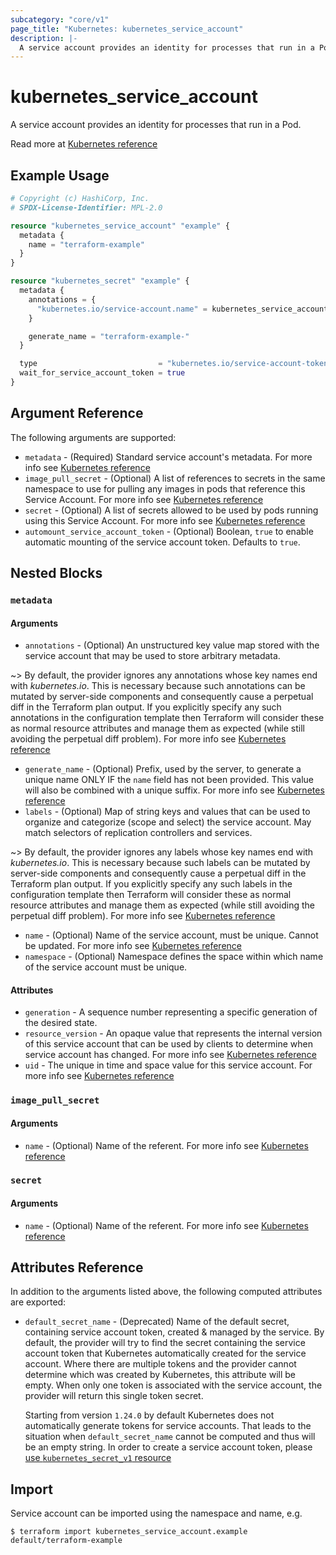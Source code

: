 ```yaml
---
subcategory: "core/v1"
page_title: "Kubernetes: kubernetes_service_account"
description: |-
  A service account provides an identity for processes that run in a Pod.
---
```


# kubernetes_service_account

A service account provides an identity for processes that run in a Pod.

Read more at [Kubernetes reference](https://kubernetes.io/docs/reference/access-authn-authz/service-accounts-admin/)

## Example Usage

```terraform
# Copyright (c) HashiCorp, Inc.
# SPDX-License-Identifier: MPL-2.0

resource "kubernetes_service_account" "example" {
  metadata {
    name = "terraform-example"
  }
}

resource "kubernetes_secret" "example" {
  metadata {
    annotations = {
      "kubernetes.io/service-account.name" = kubernetes_service_account.example.metadata.0.name
    }

    generate_name = "terraform-example-"
  }

  type                           = "kubernetes.io/service-account-token"
  wait_for_service_account_token = true
}
```

## Argument Reference

The following arguments are supported:

* `metadata` - (Required) Standard service account's metadata. For more info see [Kubernetes reference](https://github.com/kubernetes/community/blob/master/contributors/devel/sig-architecture/api-conventions.md#metadata)
* `image_pull_secret` - (Optional) A list of references to secrets in the same namespace to use for pulling any images in pods that reference this Service Account. For more info see [Kubernetes reference](https://kubernetes.io/docs/concepts/containers/images/#specifying-imagepullsecrets-on-a-pod)
* `secret` - (Optional) A list of secrets allowed to be used by pods running using this Service Account. For more info see [Kubernetes reference](https://kubernetes.io/docs/concepts/configuration/secret)
* `automount_service_account_token` - (Optional) Boolean, `true` to enable automatic mounting of the service account token. Defaults to `true`.

## Nested Blocks

### `metadata`

#### Arguments

* `annotations` - (Optional) An unstructured key value map stored with the service account that may be used to store arbitrary metadata.

~> By default, the provider ignores any annotations whose key names end with *kubernetes.io*. This is necessary because such annotations can be mutated by server-side components and consequently cause a perpetual diff in the Terraform plan output. If you explicitly specify any such annotations in the configuration template then Terraform will consider these as normal resource attributes and manage them as expected (while still avoiding the perpetual diff problem). For more info see [Kubernetes reference](https://kubernetes.io/docs/concepts/overview/working-with-objects/annotations/)

* `generate_name` - (Optional) Prefix, used by the server, to generate a unique name ONLY IF the `name` field has not been provided. This value will also be combined with a unique suffix. For more info see [Kubernetes reference](https://github.com/kubernetes/community/blob/master/contributors/devel/sig-architecture/api-conventions.md#idempotency)
* `labels` - (Optional) Map of string keys and values that can be used to organize and categorize (scope and select) the service account. May match selectors of replication controllers and services.

~> By default, the provider ignores any labels whose key names end with *kubernetes.io*. This is necessary because such labels can be mutated by server-side components and consequently cause a perpetual diff in the Terraform plan output. If you explicitly specify any such labels in the configuration template then Terraform will consider these as normal resource attributes and manage them as expected (while still avoiding the perpetual diff problem). For more info see [Kubernetes reference](https://kubernetes.io/docs/concepts/overview/working-with-objects/labels/)

* `name` - (Optional) Name of the service account, must be unique. Cannot be updated. For more info see [Kubernetes reference](https://kubernetes.io/docs/concepts/overview/working-with-objects/names/#names)
* `namespace` - (Optional) Namespace defines the space within which name of the service account must be unique.

#### Attributes

* `generation` - A sequence number representing a specific generation of the desired state.
* `resource_version` - An opaque value that represents the internal version of this service account that can be used by clients to determine when service account has changed. For more info see [Kubernetes reference](https://github.com/kubernetes/community/blob/master/contributors/devel/sig-architecture/api-conventions.md#concurrency-control-and-consistency)
* `uid` - The unique in time and space value for this service account. For more info see [Kubernetes reference](https://kubernetes.io/docs/concepts/overview/working-with-objects/names/#uids)

### `image_pull_secret`

#### Arguments

* `name` - (Optional) Name of the referent. For more info see [Kubernetes reference](https://kubernetes.io/docs/concepts/overview/working-with-objects/names/#names)

### `secret`

#### Arguments

* `name` - (Optional) Name of the referent. For more info see [Kubernetes reference](https://kubernetes.io/docs/concepts/overview/working-with-objects/names/#names)

## Attributes Reference

In addition to the arguments listed above, the following computed attributes are exported:

* `default_secret_name` - (Deprecated) Name of the default secret, containing service account token, created & managed by the service. By default, the provider will try to find the secret containing the service account token that Kubernetes automatically created for the service account. Where there are multiple tokens and the provider cannot determine which was created by Kubernetes, this attribute will be empty. When only one token is associated with the service account, the provider will return this single token secret.

  Starting from version `1.24.0` by default Kubernetes does not automatically generate tokens for service accounts. That leads to the situation when `default_secret_name` cannot be computed and thus will be an empty string. In order to create a service account token, please [use `kubernetes_secret_v1` resource](https://registry.terraform.io/providers/hashicorp/kubernetes/latest/docs/resources/secret_v1#example-usage-service-account-token)

## Import

Service account can be imported using the namespace and name, e.g.

```
$ terraform import kubernetes_service_account.example default/terraform-example
```
